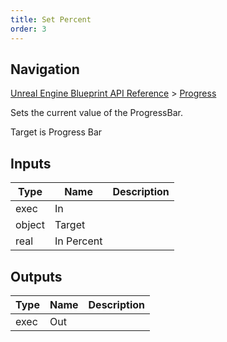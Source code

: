 ```yaml
---
title: Set Percent
order: 3
---
```

## Navigation

[Unreal Engine Blueprint API Reference](https://dev.epicgames.com/documentation/en-us/unreal-engine/BlueprintAPI) > [Progress](https://dev.epicgames.com/documentation/en-us/unreal-engine/BlueprintAPI/Progress)

Sets the current value of the ProgressBar.

Target is Progress Bar

## Inputs

| Type | Name | Description |
| --- | --- | --- |
| exec | In |  |
| object | Target |  |
| real | In Percent |  |

## Outputs

| Type | Name | Description |
| --- | --- | --- |
| exec | Out |  |
